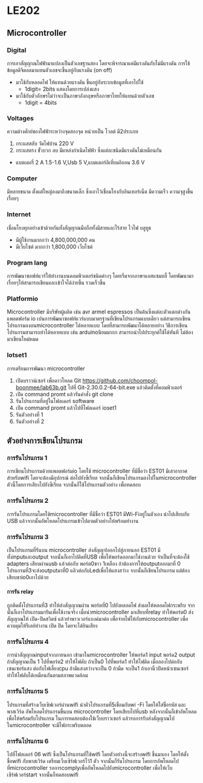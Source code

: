 # LE202
## Microcontroller 
### Digital
การเอาสัญญาณไฟฟ้ามาแปลงเป็นตัวเลขฐานสอง โดยจะพิจารณาแค่มีแรงดันกับไม่มีแรงดัน การใช้ข้อมูลดิจิตอลมาแทนตัวเลขจะขี้นอยู่กับแรงดัน (on off)
- มาใช้กับหลอดไฟ ให้แทนด้วยแรงดัน ขึ้นอยู่กับระบบข้อมูลที่เอาไปใช้
  - 1digit= 2bits แสดงโดยการเปล่งแสง
- มาใช้กับตัวอักษรไม่ว่าจะเป็นภาษาอังกฤษหรือภาษาไทยให้แทนด้วยตัวเลข 
  - 1digit = 4bits
### Voltages 
  ความต่างศักย์ของไฟฟ้าระหว่างจุดสองจุด หน่วยเป็น โวลต์ มี2ประเภท
1. กระแสสลับ วัดไฟบ้าน 220 V
2. กระแสตรง ขั้วบวก ลบ มีแหล่งกำเนิดไฟฟ้า ซึ่งแต่ละชนิดมีแรงดันไม่เหมือนกัน
- แบตเตอรี่ 2 A 1.5-1.6 V,Usb 5 V,แบตเตอร์ลิเที่ยมอิออน 3.6 V
### Computer 
มีหลายขนาด ตั้งแต่ใหญ่ลงมาถึงขนาดเล็ก ซึ่งเอาไว้เชื่อมโยงกับอินเทอร์เน็ต มีความเร็ว ความจุสูงขึ้นเรื่อยๆ
### Internet 
เชื่อมโยงทุกอย่างเข้าด้วยกันทั้งสัญญาณมือถือทั้งมีสายและไร้สาย ไวไฟ บลูทูธ 
- มีผู้ใช้งานมากกว่า 4,800,000,000 คน 
- มีเว็บไซต์ มากกว่า 1,800,000 เว็บไซต์
### Program lang
การพัฒนาซอฟท์แวร์ให้ทำงานบนคอมพิวเตอร์ชนิดต่างๆ โดยเริ่มจากภาษาแอสแซมบลี้ โดยพัฒนามาเรื่อยๆให้สามารถเขียนและเข้าใจได้ง่ายขึ้น รวดเร็วขึ้น
### Platformio 
Microcontroller มีบริษัทผู้ผลิต เช่น avr armel espressos เป็นต้นซึ่งแต่ละตัวแตกต่างกัน
แพลตฟอร์ม io เปนการพัฒนาซอฟท์แวร์แบบมาตรฐานที่เขียนโปรแกรมแบบเดียว แต่สามารถเขียนโปรแกรมลงบนmicrocontroller ได้หลายแบบ โดยที่สามารถพัฒนาได้หลายอย่าง
วิธีการเขียนโปรแกรมสามารถทำได้หลายแบบ เช่น arduinoนิยมมากก  สามารถนำไปประยุกต์ใช้ได้ทันที ไม่ต้องมาเขียนใหม่หมด
### Iotset1
การเตรียมการพัฒนา microcontroller 
1. เปิดบราวน์เซอร์ เพื่อดาวโหลด Git https://github.com/choompol-boonmee/lab63b.git ไปที่ Git-2.30.0.2-64-bit.exe แล้วติดตั้งที่คอมพิวเตอร์
2. เปิด command promt แล้วรันคำสั่ง git clone
3. รันโปรแกรมที่อยู่ในโฟลเดอร์ software
4. เปิด command promt แล้วไปที่โฟลเดอร์ ioset1
5. รันตัวอย่างที่ 1
6. รันตัวอย่างที่ 2

## ตัวอย่างการเขียนโปรแกรม
### การรันโปรแกรม 1
 การเขียนโปรแกรมด้วยแพลตฟอร์มio โดยใช้ microcontroller ที่มีชื่อว่า EST01 มีเสาอากาศสำหรับwifi โดยจะต้องมีอุปกรณ์ ต่อไปยังซีเรียล จากนั้นก็เขียนโปรแกรมลงไปในmicrocontroller ตัวนี้โดยการเสียงไปยังซีเรียล จากนั้นก็ใช้โปรแกรมตัวอย่าง เพื่อทดสอบ
### การรันโปรแกรม 2
 การรันโปรแกรมโดยใช้microcontroller ที่มีชื่อว่า EST01 มีWi-Fiอยู่ในตัวเอง นำไปเสียบกับ USB แล้วจากนั้นอัพโหลดโปรแกรมเข้าไปตามตัวอย่างให้พร้อมทำงาน
### การรันโปรแกรม 3
  เป็นโปรแกรมที่รันบน microcontroller ส่งสัญญาIออกไปสู่ภายนอก EST01 มีทั้งinputและoutput จากนั้นก็เอาไปติดที่USB เพื่อให้พอร์ดออกมาใช่งานด้วย จำเป็นที่จะต้องใช้ adapters เสียบผ่านusb แล้วต่อกับ พอร์ต0ขาว 1เหลือง ถ้าต้องการให้outputออกมาที่ 0 โปรแกรมที่3จะส่งoutputมาที่0 แลิวต่อกับLedเพื่อให้แสงสว่าง จากนั้นก็เขียนโปรแกรม แต่ต้องเสียบขาio0เอาไปด้วย 
#### การรัน relay
  ถูกติดตั้งโปรแกรมที่3 ทำให้ส่งสัญญาณผ่าน พอร์ตที่0 ไปยังหลอดไฟ ส่งผลให้หลอดไฟกระพริบ จากนั้นก็เอาโปรแกรมมารันเพื่อใช้งานจริง เมื่อนำmicrocontroller มาเสียบที่relay ทำให้พอร์ต0 ส่งสัญญาณให้ เปิด-ปิดสวิตซ์ แล้วทำพาวเวอร์แบงค์มาต่อ เพื่อจ่ายไฟให้กับmicrocontroller เพื่อควบคุมให้รีเลย์ทำงาน เปิด ปิด โดยจะได้ยินเสียง
### การรันโปรแกรม 4
 การนำสัญญาณinputจากภายนอก เข้ามาในmicrocontroller ให้พอร์ด1 input พอร์ด2 output ถ้าสัญญาณเป็น 1 ไปที่พอร์ต2 ทำให้ไฟดับ  ถ้าเป็น0 ไปที่พอร์ด1 ทำให้ไฟติด เมื่อลองไปต่อกับเซนเซอร์แสง ต่อกับไฟเลี้ยงcpu ถ้ามีแสงสว่างจะเป็น 0 ถ้ามืด จะเป็น1 ถ้าเอานิ้วปิดหน้าเซนเซอร์ ทำให้ไฟดับได้เหมือนกันตามสภาพแวดล้อม
### การรันโปรแกรม 5
โปรแกรมที่สร้างเว็บเซิฟเวอร์ผ่านwifi นำตัวโปรแกรมที่5เชื่อมกับwi -Fi โดยให้ใส่ชื่อรหัส และพาสเวิร์ด อัพโหลดโปรแกรมขึ้นบน microcontroller  โดยเสียบไปที่usb หลังจากนั้นก็เข้าอัพโหลด เพื่อให้พร้อมรับโปรแกรม ในการทดสอบต้องใช้เว็บบราวเซอร์ แล้วรอการรับส่งสัญญาณไปในmicrocontroller จะมีไฟกระพริบตลอด 
### การรันโปรแกรม 6
   ไปที่โฟลเดอร์ 06 wifi  ซึ่งเป็นโปรแกรมที่ใช้wifi โดยตัวอย่างนี้จะสร้างwifi ขึ้นมาเอง โดยให้ตั้งชื่อwifi กับพาสเวิร์ด เตรียมเว็บเซิร์ฟเวอร์ไว้1 ตัว จากนั้นก็รันโปรแกรม โดยการอัพโหลดไปที่microcontroller รอการcomplyเพื่ออัพโหลดไปยังmicrocontroller เพื่อให้เว็บเซิร์ฟเวอร์start จากนั้นก็ทดสอบwifi

